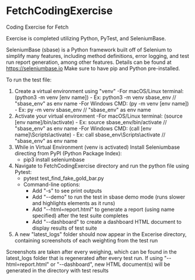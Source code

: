# FetchCodingExercise
Coding Exercise for Fetch

Exercise is completed utilizing Python, PyTest, and SeleniumBase.

SeleniumBase (sbase) is a Python framework built off of Selenium to simplify many features, including method definitions, error logging, and test run report generation, among other features. Details can be found at https://seleniumbase.io
Make sure to have pip and Python pre-installed.


To run the test file:
1. Create a virtual environment using "venv"
    -For macOS/Linux terminal: (python3 -m venv [env name])
        - Ex: python3 -m venv sbase_env          // "sbase_env" as env name
    -For Windows CMD: (py -m venv [env name])
        - Ex: py -m venv sbase_env               // "sbase_env" as env name
2. Activate your virtual environment
    -For macOS/Linux terminal: (source [env name]/bin/activate)
        - Ex: source sbase_env/bin/activate      // "sbase_env" as env name
    -For Windows CMD: (call [env name]\\Scripts\\activate)
        - Ex: call sbase_env\\Scripts\\activate  // "sbase_env" as env name
3. While  in Virtual Environment (venv is activated) Install Seleniumbase directing from PyPI (Python Package Index):
    - pip3 install seleniumbase
4. Navigate to FetchCodingExercise directory and run the python file using Pytest:
    - pytest test_find_fake_gold_bar.py
    - Command-line options:
        - Add "-s" to see print outputs
        - Add "--demo" to run the test in sbase demo mode (runs slower and highlights elements as it runs)
        - Add "--html=report.html" to generate a report (using name specified) after the test suite completes
        - Add "--dashboard" to create a dashboard HTML document to display results of test suite
5. A new "latest_logs" folder should now appear in the Excerise directory,
    containing screenshots of each weighting from the test run

Screenshots are taken after every weighing, which can be found in the latest_logs folder that is regenerated after every test run.
If using "--html=report.html" or "--dashboard", new HTML document(s) will be generated in the directory with test results
